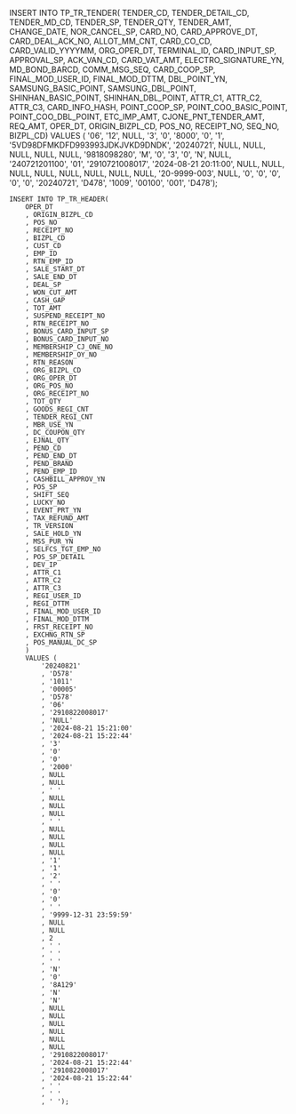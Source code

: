 INSERT INTO TP_TR_TENDER(
    TENDER_CD,
    TENDER_DETAIL_CD,
    TENDER_MD_CD,
    TENDER_SP,
    TENDER_QTY,
    TENDER_AMT,
    CHANGE_DATE,
    NOR_CANCEL_SP,
    CARD_NO,
    CARD_APPROVE_DT,
    CARD_DEAL_ACK_NO,
    ALLOT_MM_CNT,
    CARD_CO_CD,
    CARD_VALID_YYYYMM,
    ORG_OPER_DT,
    TERMINAL_ID,
    CARD_INPUT_SP,
    APPROVAL_SP,
    ACK_VAN_CD,
    CARD_VAT_AMT,
    ELECTRO_SIGNATURE_YN,
    MD_BOND_BARCD,
    COMM_MSG_SEQ,
    CARD_COOP_SP,
    FINAL_MOD_USER_ID,
    FINAL_MOD_DTTM,
    DBL_POINT_YN,
    SAMSUNG_BASIC_POINT,
    SAMSUNG_DBL_POINT,
    SHINHAN_BASIC_POINT,
    SHINHAN_DBL_POINT,
    ATTR_C1,
    ATTR_C2,
    ATTR_C3,
    CARD_INFO_HASH,
    POINT_COOP_SP,
    POINT_COO_BASIC_POINT,
    POINT_COO_DBL_POINT,
    ETC_IMP_AMT,
    CJONE_PNT_TENDER_AMT,
    REQ_AMT,
    OPER_DT,
    ORIGIN_BIZPL_CD,
    POS_NO,
    RECEIPT_NO,
    SEQ_NO,
    BIZPL_CD) 
VALUES (
    '06',
    '12',
    NULL,
    '3',
    '0',
    '8000',
    '0',
    '1',
    '5VD98DFMKDFD993993JDKJVKD9DNDK',
    '20240721',
    NULL,
    NULL,
    NULL,
    NULL,
    NULL,
    '9818098280',
    'M',
    '0',
    '3',
    '0',
    'N',
    NULL,
    '240721201100',
    '01',
    '2910721008017',
    '2024-08-21 20:11:00',
    NULL,
    NULL,
    NULL,
    NULL,
    NULL,
    NULL,
    NULL,
    NULL,
    '20-9999-003',
    NULL,
    '0',
    '0',
    '0',
    '0',
    '0',
    '20240721',
    'D478',
    '1009',
    '00100',
    '001',
    'D478');


    INSERT INTO TP_TR_HEADER(
        OPER_DT
        , ORIGIN_BIZPL_CD
        , POS_NO
        , RECEIPT_NO
        , BIZPL_CD
        , CUST_CD
        , EMP_ID
        , RTN_EMP_ID
        , SALE_START_DT
        , SALE_END_DT
        , DEAL_SP
        , WON_CUT_AMT
        , CASH_GAP
        , TOT_AMT
        , SUSPEND_RECEIPT_NO
        , RTN_RECEIPT_NO
        , BONUS_CARD_INPUT_SP
        , BONUS_CARD_INPUT_NO
        , MEMBERSHIP_CJ_ONE_NO
        , MEMBERSHIP_OY_NO
        , RTN_REASON
        , ORG_BIZPL_CD
        , ORG_OPER_DT
        , ORG_POS_NO
        , ORG_RECEIPT_NO
        , TOT_QTY
        , GOODS_REGI_CNT
        , TENDER_REGI_CNT
        , MBR_USE_YN
        , DC_COUPON_QTY
        , EJNAL_QTY
        , PEND_CD
        , PEND_END_DT
        , PEND_BRAND
        , PEND_EMP_ID
        , CASHBILL_APPROV_YN
        , POS_SP
        , SHIFT_SEQ
        , LUCKY_NO
        , EVENT_PRT_YN
        , TAX_REFUND_AMT
        , TR_VERSION
        , SALE_HOLD_YN
        , MSS_PUR_YN
        , SELFCS_TGT_EMP_NO
        , POS_SP_DETAIL
        , DEV_IP
        , ATTR_C1
        , ATTR_C2
        , ATTR_C3
        , REGI_USER_ID
        , REGI_DTTM
        , FINAL_MOD_USER_ID
        , FINAL_MOD_DTTM
        , FRST_RECEIPT_NO
        , EXCHNG_RTN_SP
        , POS_MANUAL_DC_SP
        ) 
        VALUES (
            '20240821'
            , 'D578'
            , '1011'
            , '00005'
            , 'D578'
            , '06'
            , '2910822008017'
            , 'NULL'
            , '2024-08-21 15:21:00'
            , '2024-08-21 15:22:44'
            , '3'
            , '0'
            , '0'
            , '2000'
            , NULL
            , NULL
            , ' '
            , NULL
            , NULL
            , NULL
            , ' '
            , NULL
            , NULL
            , NULL
            , NULL
            , '1'
            , '1'
            , '2'
            , ' '
            , '0'
            , '0'
            , ' '
            , '9999-12-31 23:59:59'
            , NULL
            , NULL
            , 2
            , ' '
            , ' '
            , ' '
            , 'N'
            , '0'
            , '8A129'
            , 'N'
            , 'N'
            , NULL
            , NULL
            , NULL
            , NULL
            , NULL
            , NULL
            , '2910822008017'
            , '2024-08-21 15:22:44'
            , '2910822008017'
            , '2024-08-21 15:22:44'
            , ' '
            , ' '
            , ' ');